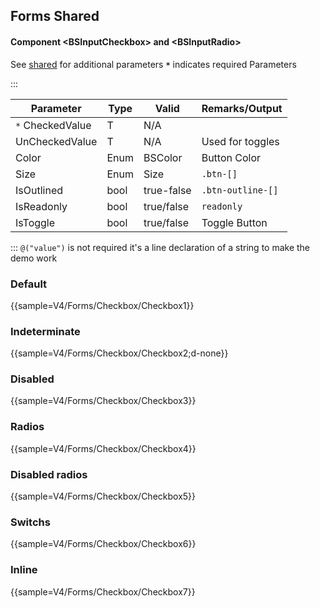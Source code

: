 ﻿## Forms Shared
#### Component \<BSInputCheckbox\> and \<BSInputRadio\>
See [shared](layout/shared) for additional parameters
**`*`** indicates required Parameters

:::

| Parameter        | Type           | Valid          | Remarks/Output            | 
|------------------|----------------|----------------|---------------------------|
| `*` CheckedValue | T              | N/A            |                           | {.table-striped .p-2}
| UnCheckedValue   | T              | N/A            | Used for toggles          |
| Color            | Enum           | BSColor        | Button Color              |
| Size             | Enum           | Size           | `.btn-[]`                 |
| IsOutlined       | bool           | true-false     | `.btn-outline-[]`         |
| IsReadonly       | bool           | true/false     | `readonly`                |
| IsToggle         | bool           | true/false     | Toggle Button             |

:::
`@("value")` is not required it's a line declaration of a string to make the demo work

### Default

{{sample=V4/Forms/Checkbox/Checkbox1}}

### Indeterminate

{{sample=V4/Forms/Checkbox/Checkbox2;d-none}}

### Disabled

{{sample=V4/Forms/Checkbox/Checkbox3}}

### Radios

{{sample=V4/Forms/Checkbox/Checkbox4}}

### Disabled radios

{{sample=V4/Forms/Checkbox/Checkbox5}}

### Switchs

{{sample=V4/Forms/Checkbox/Checkbox6}}

### Inline

{{sample=V4/Forms/Checkbox/Checkbox7}}
